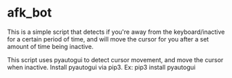 # afk_bot

This is a simple script that detects if you're away from the keyboard/inactive for a certain period of time, and will move the cursor for you after a set amount of time being inactive.

This script uses pyautogui to detect cursor movement, and move the cursor when inactive. 
Install pyautogui via pip3. Ex: pip3 install pyautogui
